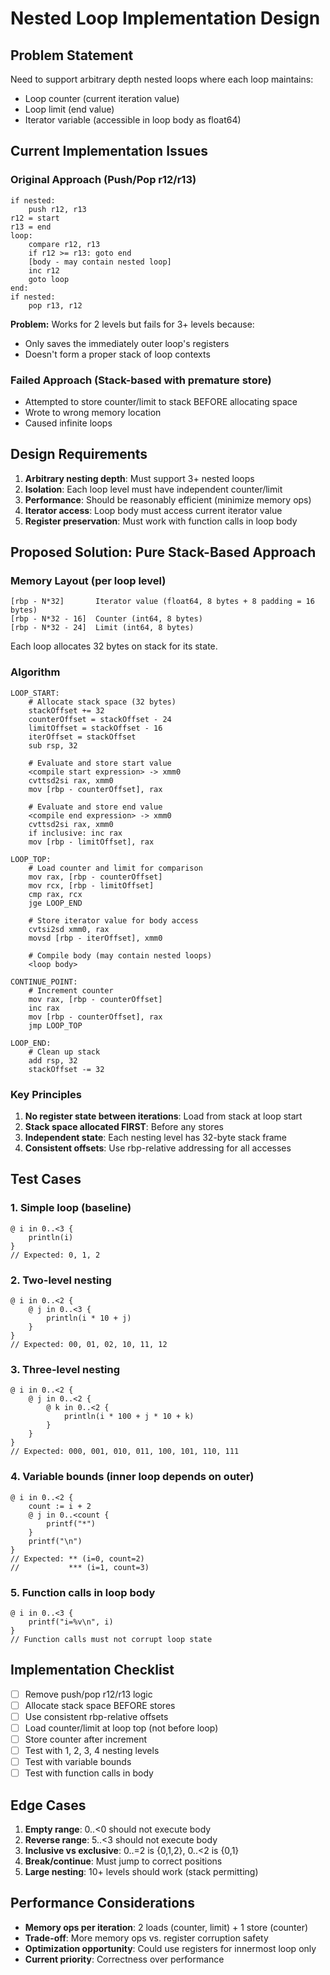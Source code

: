 # Nested Loop Implementation Design

## Problem Statement

Need to support arbitrary depth nested loops where each loop maintains:
- Loop counter (current iteration value)
- Loop limit (end value)
- Iterator variable (accessible in loop body as float64)

## Current Implementation Issues

### Original Approach (Push/Pop r12/r13)
```
if nested:
    push r12, r13
r12 = start
r13 = end
loop:
    compare r12, r13
    if r12 >= r13: goto end
    [body - may contain nested loop]
    inc r12
    goto loop
end:
if nested:
    pop r13, r12
```

**Problem:** Works for 2 levels but fails for 3+ levels because:
- Only saves the immediately outer loop's registers
- Doesn't form a proper stack of loop contexts

### Failed Approach (Stack-based with premature store)
- Attempted to store counter/limit to stack BEFORE allocating space
- Wrote to wrong memory location
- Caused infinite loops

## Design Requirements

1. **Arbitrary nesting depth**: Must support 3+ nested loops
2. **Isolation**: Each loop level must have independent counter/limit
3. **Performance**: Should be reasonably efficient (minimize memory ops)
4. **Iterator access**: Loop body must access current iterator value
5. **Register preservation**: Must work with function calls in loop body

## Proposed Solution: Pure Stack-Based Approach

### Memory Layout (per loop level)
```
[rbp - N*32]       Iterator value (float64, 8 bytes + 8 padding = 16 bytes)
[rbp - N*32 - 16]  Counter (int64, 8 bytes)
[rbp - N*32 - 24]  Limit (int64, 8 bytes)
```

Each loop allocates 32 bytes on stack for its state.

### Algorithm

```
LOOP_START:
    # Allocate stack space (32 bytes)
    stackOffset += 32
    counterOffset = stackOffset - 24
    limitOffset = stackOffset - 16
    iterOffset = stackOffset
    sub rsp, 32

    # Evaluate and store start value
    <compile start expression> -> xmm0
    cvttsd2si rax, xmm0
    mov [rbp - counterOffset], rax

    # Evaluate and store end value
    <compile end expression> -> xmm0
    cvttsd2si rax, xmm0
    if inclusive: inc rax
    mov [rbp - limitOffset], rax

LOOP_TOP:
    # Load counter and limit for comparison
    mov rax, [rbp - counterOffset]
    mov rcx, [rbp - limitOffset]
    cmp rax, rcx
    jge LOOP_END

    # Store iterator value for body access
    cvtsi2sd xmm0, rax
    movsd [rbp - iterOffset], xmm0

    # Compile body (may contain nested loops)
    <loop body>

CONTINUE_POINT:
    # Increment counter
    mov rax, [rbp - counterOffset]
    inc rax
    mov [rbp - counterOffset], rax
    jmp LOOP_TOP

LOOP_END:
    # Clean up stack
    add rsp, 32
    stackOffset -= 32
```

### Key Principles

1. **No register state between iterations**: Load from stack at loop start
2. **Stack space allocated FIRST**: Before any stores
3. **Independent state**: Each nesting level has 32-byte stack frame
4. **Consistent offsets**: Use rbp-relative addressing for all accesses

## Test Cases

### 1. Simple loop (baseline)
```flap
@ i in 0..<3 {
    println(i)
}
// Expected: 0, 1, 2
```

### 2. Two-level nesting
```flap
@ i in 0..<2 {
    @ j in 0..<3 {
        println(i * 10 + j)
    }
}
// Expected: 00, 01, 02, 10, 11, 12
```

### 3. Three-level nesting
```flap
@ i in 0..<2 {
    @ j in 0..<2 {
        @ k in 0..<2 {
            println(i * 100 + j * 10 + k)
        }
    }
}
// Expected: 000, 001, 010, 011, 100, 101, 110, 111
```

### 4. Variable bounds (inner loop depends on outer)
```flap
@ i in 0..<2 {
    count := i + 2
    @ j in 0..<count {
        printf("*")
    }
    printf("\n")
}
// Expected: ** (i=0, count=2)
//           *** (i=1, count=3)
```

### 5. Function calls in loop body
```flap
@ i in 0..<3 {
    printf("i=%v\n", i)
}
// Function calls must not corrupt loop state
```

## Implementation Checklist

- [ ] Remove push/pop r12/r13 logic
- [ ] Allocate stack space BEFORE stores
- [ ] Use consistent rbp-relative offsets
- [ ] Load counter/limit at loop top (not before loop)
- [ ] Store counter after increment
- [ ] Test with 1, 2, 3, 4 nesting levels
- [ ] Test with variable bounds
- [ ] Test with function calls in body

## Edge Cases

1. **Empty range**: 0..<0 should not execute body
2. **Reverse range**: 5..<3 should not execute body
3. **Inclusive vs exclusive**: 0..=2 is {0,1,2}, 0..<2 is {0,1}
4. **Break/continue**: Must jump to correct positions
5. **Large nesting**: 10+ levels should work (stack permitting)

## Performance Considerations

- **Memory ops per iteration**: 2 loads (counter, limit) + 1 store (counter)
- **Trade-off**: More memory ops vs. register corruption safety
- **Optimization opportunity**: Could use registers for innermost loop only
- **Current priority**: Correctness over performance
